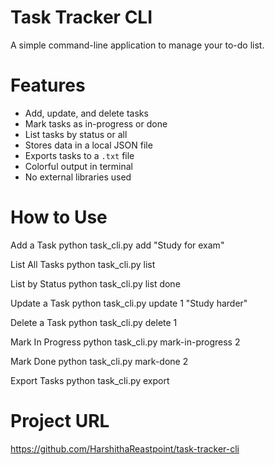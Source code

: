 # Task Tracker CLI

A simple command-line application to manage your to-do list.

# Features

- Add, update, and delete tasks
- Mark tasks as in-progress or done
- List tasks by status or all
- Stores data in a local JSON file
- Exports tasks to a `.txt` file
- Colorful output in terminal
- No external libraries used

# How to Use

Add a Task
python task_cli.py add "Study for exam"

List All Tasks
python task_cli.py list

List by Status
python task_cli.py list done

Update a Task
python task_cli.py update 1 "Study harder"

Delete a Task
python task_cli.py delete 1

Mark In Progress
python task_cli.py mark-in-progress 2

Mark Done
python task_cli.py mark-done 2

Export Tasks
python task_cli.py export

# Project URL
https://github.com/HarshithaReastpoint/task-tracker-cli
